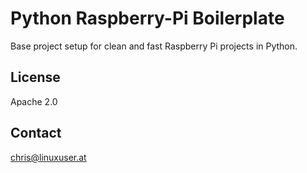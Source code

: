 # Python Raspberry-Pi Boilerplate

Base project setup for clean and fast Raspberry Pi projects in Python.

## License

Apache 2.0

## Contact

chris@linuxuser.at
